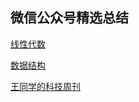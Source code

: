 ## 微信公众号精选总结

[线性代数](https://mp.weixin.qq.com/mp/appmsgalbum?action=getalbum&__biz=Mzg3ODcwNzk3Nw==&scene=1&album_id=2519944560428204035&count=3#wechat_redirect)

[数据结构](https://mp.weixin.qq.com/mp/appmsgalbum?action=getalbum&__biz=Mzg3ODcwNzk3Nw==&scene=1&album_id=2519586764989939712&count=3#wechat_redirect)

[王同学的科技周刊](https://mp.weixin.qq.com/mp/appmsgalbum?action=getalbum&__biz=Mzg3ODcwNzk3Nw==&scene=1&album_id=2516912391615168512&count=3#wechat_redirect)
